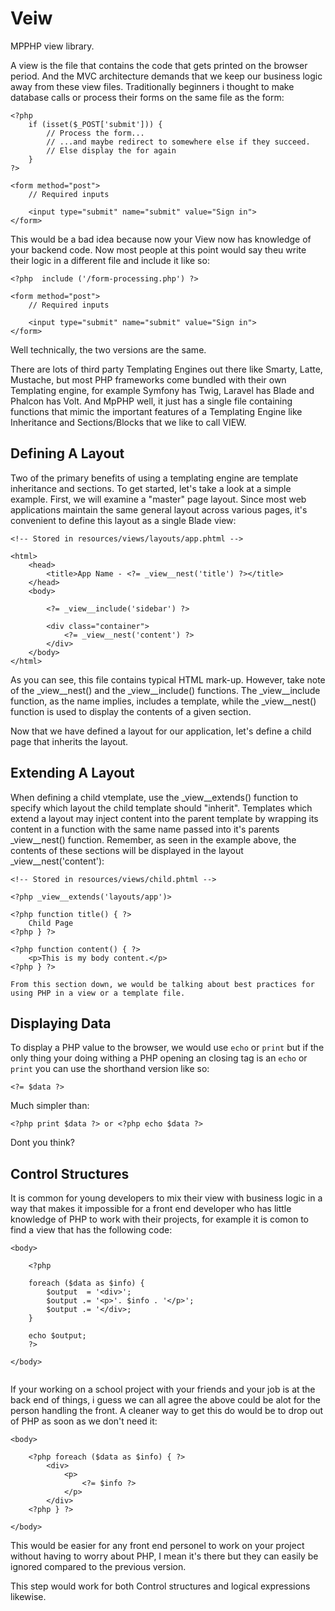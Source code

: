 # Veiw

MPPHP view library.

A view is the file that contains the code that gets printed on the browser period. And the MVC architecture demands that we keep our business logic away from these view files. Traditionally beginners i thought to make database calls or process their forms on the same file as the form:

~~~
<?php 
    if (isset($_POST['submit'])) {
        // Process the form...
        // ...and maybe redirect to somewhere else if they succeed.
        // Else display the for again
    }
?>

<form method="post">
    // Required inputs

    <input type="submit" name="submit" value="Sign in">
</form>
~~~

This would be a bad idea because now your View now has knowledge of your backend code. Now most people at this point would say theu write their logic in a different file and include it like so:

~~~
<?php  include ('/form-processing.php') ?>

<form method="post">
    // Required inputs

    <input type="submit" name="submit" value="Sign in">
</form>
~~~

Well technically, the two versions are the same.

There are lots of third party Templating Engines out there like Smarty, Latte, Mustache, but most PHP frameworks come bundled with their own Templating engine, for example Symfony has Twig, Laravel has Blade and Phalcon has Volt. And MpPHP well, it just has a single file containing functions that mimic the important features of a Templating Engine  like Inheritance and Sections/Blocks that we like to call VIEW.

## Defining A Layout

Two of the primary benefits of using a templating engine are template inheritance and sections. To get started, let's take a look at a simple example. First, we will examine a "master" page layout. Since most web applications maintain the same general layout across various pages, it's convenient to define this layout as a single Blade view:

```
<!-- Stored in resources/views/layouts/app.phtml -->

<html>
    <head>
        <title>App Name - <?= _view__nest('title') ?></title>
    </head>
    <body>

        <?= _view__include('sidebar') ?>

        <div class="container">
            <?= _view__nest('content') ?>
        </div>
    </body>
</html> 
```

As you can see, this file contains typical HTML mark-up. However, take note of the _view__nest() and the _view__include() functions. The _view__include function, as the name implies, includes a template, while the _view__nest() function is used to display the contents of a given section.

Now that we have defined a layout for our application, let's define a child page that inherits the layout.

## Extending A Layout

When defining a child vtemplate, use the _view__extends() function to specify which layout the child template should "inherit". Templates which extend a layout may inject content into the parent template by  wrapping its content in a function with the same name passed into it's parents _view__nest() function. Remember, as seen in the example above, the contents of these sections will be displayed in the layout _view__nest('content'):

~~~
<!-- Stored in resources/views/child.phtml -->

<?php _view__extends('layouts/app')>

<?php function title() { ?>
    Child Page
<?php } ?>

<?php function content() { ?>
    <p>This is my body content.</p>
<?php } ?>
~~~

`From this section down, we would be talking about best practices for using PHP in a view or a template file.`

## Displaying Data

To display a PHP value to the browser, we would use `echo` or `print` but if the only thing your doing withing a PHP opening an closing tag is an `echo` or `print` you can use the shorthand version like so:

~~~
<?= $data ?>
~~~

Much simpler than:
~~~
<?php print $data ?> or <?php echo $data ?>
~~~
 Dont you think?

## Control Structures

It is common for young developers to mix their view with business logic in a way that makes it impossible for a front end developer who has little knowledge of PHP to work with their projects, for example it is comon to find a view that has the following code:

~~~
<body>

    <?php

    foreach ($data as $info) {
        $output  = '<div>';
        $output .= '<p>'. $info . '</p>';
        $output .= '</div>;
    }

    echo $output;
    ?>

</body>


~~~

If your working on a school project with your friends and your job is at the back end of things, i guess we can all agree the above could be alot for the person handling the front. A cleaner way to get this do would be to drop out of PHP as soon as we don't need it:

~~~
<body>

    <?php foreach ($data as $info) { ?>
        <div>
            <p> 
                <?= $info ?>
            </p>
        </div>
    <?php } ?>

</body>
~~~

This would be easier for any front end personel to work on your project without having to worry about  PHP, I mean it's there but they can easily be ignored compared to the previous version.

This step would work for both Control structures and logical expressions likewise.